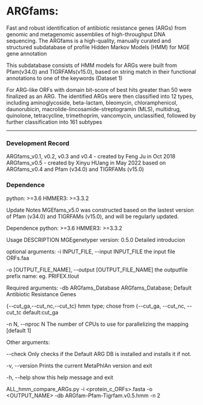 # ARGfams: 
Fast and robust identification of antibiotic resistance genes (ARGs) from genomic and metagenomic assemblies of high-throughput DNA sequencing. The ARGfams is a high-quality, manually curated and structured subdatabase of profile Hidden Markov Models (HMM) for MGE gene annotation

This subdatabase consists of HMM models for ARGs  were built from Pfam(v34.0) and TIGRFAMs(v15.0), based on string match in their functional annotations to one of the keywords (Dataset 1)

For ARG-like ORFs with domain bit-score of best hits greater than 50 were finalized as an ARG. The identified ARGs were then classified into 12 types, including aminoglycoside, beta-lactam, bleomycin, chloramphenicol, daunorubicin, macrolide-lincosamide-streptogramin (MLS), multidrug, quinolone, tetracycline, trimethoprim, vancomycin, unclassified, followed by further classification  into 161 subtypes

---
### Development Record
ARGfams_v0.1, v0.2, v0.3 and v0.4 - created by Feng Ju in Oct 2018
ARGfams_v0.5 - created by Xinyu HUang in May 2022 based on ARGfams_v0.4 and Pfam (v34.0) and TIGRFAMs (v15.0)


### Dependence
python: >=3.6
HMMER3: >=3.3.2


Update Notes
MGEfams_v5.0 was constructed based on the lastest version of Pfam (v34.0) and TIGRFAMs (v15.0), and will be regularly updated.

Dependence
python: >=3.6
HMMER3: >=3.3.2

Usage
DESCRIPTION MGEgenetyper version: 0.5.0 Detailed introducion

optional arguments:
-i INPUT_FILE, --input INPUT_FILE
the input file ORFs.faa

-o [OUTPUT_FILE_NAME], --output [OUTPUT_FILE_NAME]
the outputfile prefix name: eg. PRIFEX.tlout

Required arguments:
-db ARGfams_Database
ARGfams_Database; Default Antibiotic Resistance Genes


{--cut_ga,--cut_nc,--cut_tc}
hmm type; chose from {--cut_ga, --cut_nc, --cut_tc default:cut_ga

-n N, --nproc N
The number of CPUs to use for parallelizing the mapping [default 1]

Other arguments:

--check
Only checks if the Default ARG DB is installed and installs it if not.

-v, --version
Prints the current MetaPhlAn version and exit

-h, --help
show this help message and exit


ALL_hmm_compare_ARGs.py -i <protein_c_ORFs>.fasta -o <OUTPUT_NAME> -db ARGfam-Pfam-Tigrfam.v0.5.hmm -n 2
